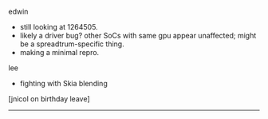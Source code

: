 edwin
* still looking at 1264505.
* likely a driver bug? other SoCs with same gpu appear unaffected; might be a spreadtrum-specific thing.
* making a minimal repro.



lee
* fighting with Skia blending



[jnicol on birthday leave]
________________


